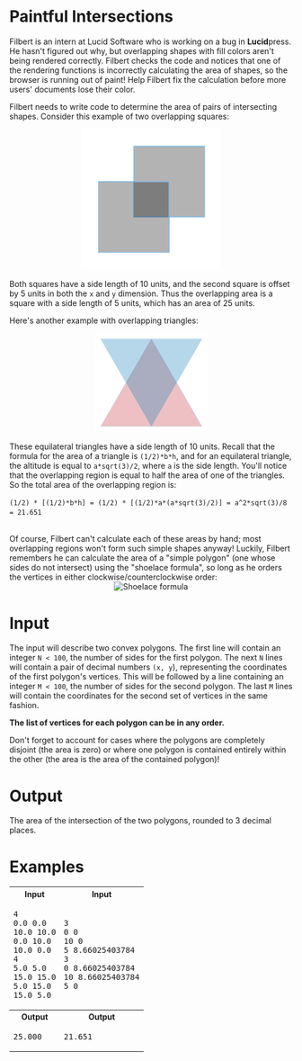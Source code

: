 # Paintful Intersections

Filbert is an intern at Lucid Software who is working on a bug in **Lucid**press. He hasn't figured out why, but overlapping shapes with fill colors aren't being rendered correctly. Filbert checks the code and notices that one of the rendering functions is incorrectly calculating the area of shapes, so the browser is running out of paint! Help Filbert fix the calculation before more users' documents lose their color.

Filbert needs to write code to determine the area of pairs of intersecting shapes. Consider this example of two overlapping squares:

<div align="center">
<img alt="Overlapping squares" src="./squares.png" width="250px">
</div>

Both squares have a side length of 10 units, and the second square is offset by 5 units in both the `x` and `y` dimension. Thus the overlapping area is a square with a side length of 5 units, which has an area of 25 units.

Here's another example with overlapping triangles:

<div align="center">
<img alt="Overlapping triangles" src="./triangles.png" width="200px">
</div>

These equilateral triangles have a side length of 10 units. Recall that the formula for the area of a triangle is `(1/2)*b*h`, and for an equilateral triangle, the altitude is equal to `a*sqrt(3)/2`, where `a` is the side length. You'll notice that the overlapping region is equal to half the area of one of the triangles. So the total area of the overlapping region is:

```(1/2) * [(1/2)*b*h] = (1/2) * [(1/2)*a*(a*sqrt(3)/2)] = a^2*sqrt(3)/8 = 21.651```

<br>
Of course, Filbert can't calculate each of these areas by hand; most overlapping regions won't form such simple shapes anyway! Luckily, Filbert remembers he can calculate the area of a "simple polygon" (one whose sides do not intersect) using the "shoelace formula", so long as he orders the vertices in either clockwise/counterclockwise order:

<br>
<div align="center">
<img alt="Shoelace formula" src="./shoelace.png">
</div>

# Input

The input will describe two convex polygons. The first line will contain an integer `N < 100`, the number of sides for the first polygon. The next `N` lines will contain a pair of decimal numbers `(x, y`),  representing the coordinates of the first polygon's vertices. This will be followed by a line containing an integer `M < 100`, the number of sides for the second polygon. The last `M` lines will contain the coordinates for the second set of vertices in the same fashion.

**The list of vertices for each polygon can be in any order.**

Don't forget to account for cases where the polygons are completely disjoint (the area is zero) or where one polygon is contained entirely within the other (the area is the area of the contained polygon)!

# Output

The area of the intersection of the two polygons, rounded to 3 decimal places.

# Examples

<table>
    <tr>
        <th>Input</th>
        <th>Input</th>
    </tr>
    <tr>
        <td><pre>4
0.0 0.0
10.0 10.0
0.0 10.0
10.0 0.0
4
5.0 5.0
15.0 15.0
5.0 15.0
15.0 5.0
</pre></td>
        <td><pre>3
0 0
10 0
5 8.66025403784
3
0 8.66025403784
10 8.66025403784
5 0</pre></td>
    </tr>
    <tr>
        <th>Output</th>
        <th>Output</th>
    </tr>
    <tr>
        <td><pre>25.000</pre></td>
        <td><pre>21.651</pre></td>
    </tr>
</table>
